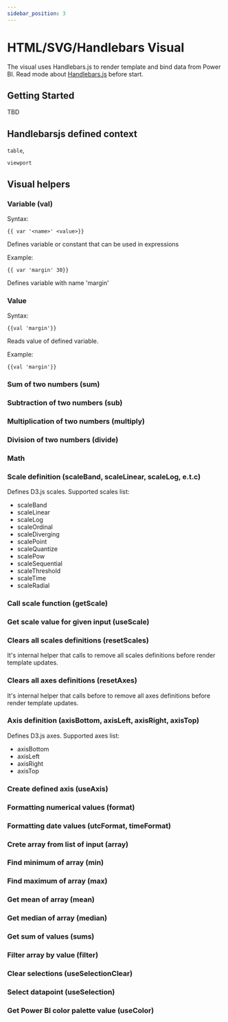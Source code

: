 ```yaml
---
sidebar_position: 3
---
```


# HTML/SVG/Handlebars Visual

The visual uses Handlebars.js to render template and bind data from Power BI. Read mode about [Handlebars.js](https://handlebarsjs.com/guide/) before start.

## Getting Started 

TBD

## Handlebarsjs defined context

`table`,

`viewport` 

## Visual helpers

### Variable (val)

Syntax:

`{{ var '<name>' <value>}}`

Defines variable or constant that can be used in expressions

Example:

`{{ var 'margin' 30}}`

Defines variable with name 'margin'

### Value

Syntax: 

`{{val 'margin'}}`

Reads value of defined variable.

Example:

`{{val 'margin'}}`

### Sum of two numbers (sum)
### Subtraction of two numbers (sub)
### Multiplication of two numbers (multiply)
### Division of two numbers (divide)
### Math
### Scale definition (scaleBand, scaleLinear, scaleLog, e.t.c)

Defines D3.js scales. Supported scales list: 

* scaleBand
* scaleLinear
* scaleLog
* scaleOrdinal
* scaleDiverging
* scalePoint
* scaleQuantize
* scalePow
* scaleSequential
* scaleThreshold
* scaleTime
* scaleRadial

### Call scale function (getScale)

### Get scale value for given input (useScale)


### Clears all scales definitions (resetScales)

It's internal helper that calls to remove all scales definitions before render template updates.

### Clears all axes definitions (resetAxes)

It's internal helper that calls before to remove all axes definitions before render template updates.

### Axis definition (axisBottom, axisLeft, axisRight, axisTop)

Defines D3.js axes. Supported axes list: 

* axisBottom
* axisLeft
* axisRight
* axisTop

### Create defined axis (useAxis)

### Formatting numerical values (format)

### Formatting date values (utcFormat, timeFormat)

### Crete array from list of input (array)

### Find minimum of array (min)

### Find maximum of array (max) 

### Get mean of array (mean) 

### Get median of array (median)

### Get sum of values (sums)

### Filter array by value (filter) 


### Clear selections (useSelectionClear)

### Select datapoint (useSelection)

### Get Power BI color palette value (useColor)